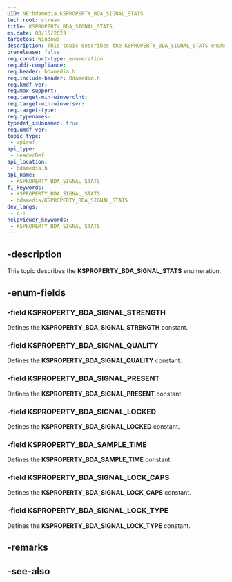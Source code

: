 ```yaml
---
UID: NE:bdamedia.KSPROPERTY_BDA_SIGNAL_STATS
tech.root: stream
title: KSPROPERTY_BDA_SIGNAL_STATS
ms.date: 08/15/2023
targetos: Windows
description: This topic describes the KSPROPERTY_BDA_SIGNAL_STATS enumeration.
prerelease: false
req.construct-type: enumeration
req.ddi-compliance: 
req.header: bdamedia.h
req.include-header: Bdamedia.h
req.kmdf-ver: 
req.max-support: 
req.target-min-winverclnt: 
req.target-min-winversvr: 
req.target-type: 
req.typenames: 
typedef_isUnnamed: true
req.umdf-ver: 
topic_type:
 - apiref
api_type:
 - HeaderDef
api_location:
 - bdamedia.h
api_name:
 - KSPROPERTY_BDA_SIGNAL_STATS
f1_keywords:
 - KSPROPERTY_BDA_SIGNAL_STATS
 - bdamedia/KSPROPERTY_BDA_SIGNAL_STATS
dev_langs:
 - c++
helpviewer_keywords:
 - KSPROPERTY_BDA_SIGNAL_STATS
---
```


## -description

This topic describes the **KSPROPERTY_BDA_SIGNAL_STATS** enumeration.

## -enum-fields

### -field KSPROPERTY_BDA_SIGNAL_STRENGTH

Defines the **KSPROPERTY_BDA_SIGNAL_STRENGTH** constant.

### -field KSPROPERTY_BDA_SIGNAL_QUALITY

Defines the **KSPROPERTY_BDA_SIGNAL_QUALITY** constant.

### -field KSPROPERTY_BDA_SIGNAL_PRESENT

Defines the **KSPROPERTY_BDA_SIGNAL_PRESENT** constant.

### -field KSPROPERTY_BDA_SIGNAL_LOCKED

Defines the **KSPROPERTY_BDA_SIGNAL_LOCKED** constant.

### -field KSPROPERTY_BDA_SAMPLE_TIME

Defines the **KSPROPERTY_BDA_SAMPLE_TIME** constant.

### -field KSPROPERTY_BDA_SIGNAL_LOCK_CAPS

Defines the **KSPROPERTY_BDA_SIGNAL_LOCK_CAPS** constant.

### -field KSPROPERTY_BDA_SIGNAL_LOCK_TYPE

Defines the **KSPROPERTY_BDA_SIGNAL_LOCK_TYPE** constant.

## -remarks

## -see-also
